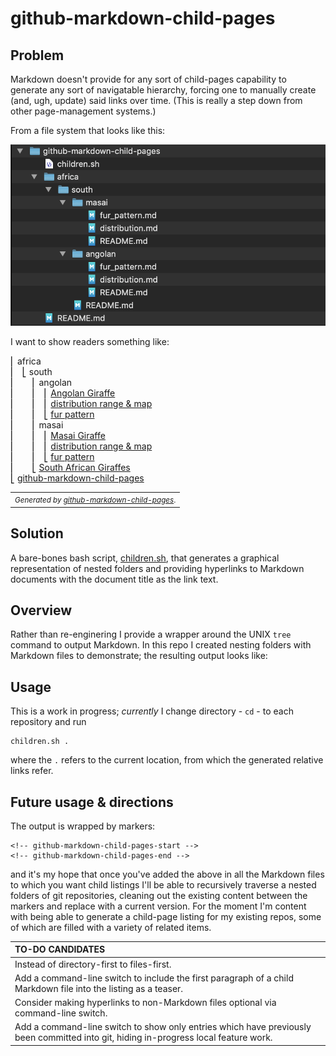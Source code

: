 # github-markdown-child-pages

## Problem

Markdown doesn't provide for any sort of child-pages capability to generate any sort of navigatable hierarchy, forcing one to manually create (and, ugh, update) said links over time. (This is really a step down from other page-management systems.)

From a file system that looks like this:

![](./directory_structure.png)

I want to show readers something like:

<!-- github-markdown-child-pages-start -->
&#9122; africa<br>
&#9122;&nbsp;&nbsp;&nbsp;&#9123; south<br>
&#9122;&nbsp;&nbsp;&nbsp;&nbsp;&nbsp;&nbsp;&nbsp;&#9122; angolan<br>
&#9122;&nbsp;&nbsp;&nbsp;&nbsp;&nbsp;&nbsp;&nbsp;&#9122;&nbsp;&nbsp;&nbsp;&#9122; [Angolan Giraffe](./africa/south/angolan/README.md)<br>
&#9122;&nbsp;&nbsp;&nbsp;&nbsp;&nbsp;&nbsp;&nbsp;&#9122;&nbsp;&nbsp;&nbsp;&#9122; [distribution range & map](./africa/south/angolan/distribution.md)<br>
&#9122;&nbsp;&nbsp;&nbsp;&nbsp;&nbsp;&nbsp;&nbsp;&#9122;&nbsp;&nbsp;&nbsp;&#9123; [fur pattern](./africa/south/angolan/fur_pattern.md)<br>
&#9122;&nbsp;&nbsp;&nbsp;&nbsp;&nbsp;&nbsp;&nbsp;&#9122; masai<br>
&#9122;&nbsp;&nbsp;&nbsp;&nbsp;&nbsp;&nbsp;&nbsp;&#9122;&nbsp;&nbsp;&nbsp;&#9122; [Masai Giraffe](./africa/south/masai/README.md)<br>
&#9122;&nbsp;&nbsp;&nbsp;&nbsp;&nbsp;&nbsp;&nbsp;&#9122;&nbsp;&nbsp;&nbsp;&#9122; [distribution range & map](./africa/south/masai/distribution.md)<br>
&#9122;&nbsp;&nbsp;&nbsp;&nbsp;&nbsp;&nbsp;&nbsp;&#9122;&nbsp;&nbsp;&nbsp;&#9123; [fur pattern](./africa/south/masai/fur_pattern.md)<br>
&#9122;&nbsp;&nbsp;&nbsp;&nbsp;&nbsp;&nbsp;&nbsp;&#9123; [South African Giraffes](./africa/south/README.md)<br>
&#9123; [github-markdown-child-pages](./README.md)<br>
<table><tr><td><small><i>Generated by <a href="https://github.com/mickeys/github-markdown-child-pages?ts=4">github-markdown-child-pages</a></i>.</small></td></tr></table>
<!-- github-markdown-child-pages-end -->

## Solution
A bare-bones bash script, [children.sh](./children.sh), that generates a graphical representation of nested folders and providing hyperlinks to Markdown documents with the document title as the link text.

## Overview

Rather than re-enginering I provide a wrapper around the UNIX `tree` command to output Markdown. In this repo I created nesting folders with Markdown files to demonstrate; the resulting output looks like:

## Usage

This is a work in progress; _currently_ I change directory - `cd` - to each repository and run

```
children.sh .
```

where the `.` refers to the current location, from which the generated relative links refer. 

## Future usage & directions

The output is wrapped by markers:

```
<!-- github-markdown-child-pages-start -->
<!-- github-markdown-child-pages-end -->
```

and it's my hope that once you've added the above in all the Markdown files to which you want child
listings I'll be able to recursively traverse a nested folders of git repositories, cleaning out the existing content between the markers and replace with a current version. For the moment I'm content with being able to generate a child-page listing for my existing repos, some of which are filled with a variety of related items.

| TO-DO CANDIDATES |
|:--- |
| Instead of directory-first to files-first. |
| Add a command-line switch to include the first paragraph of a child Markdown file into the listing as a teaser. |
| Consider making hyperlinks to non-Markdown files optional via command-line switch.|
| Add a command-line switch to show only entries which have previously been committed into git, hiding in-progress local feature work. |